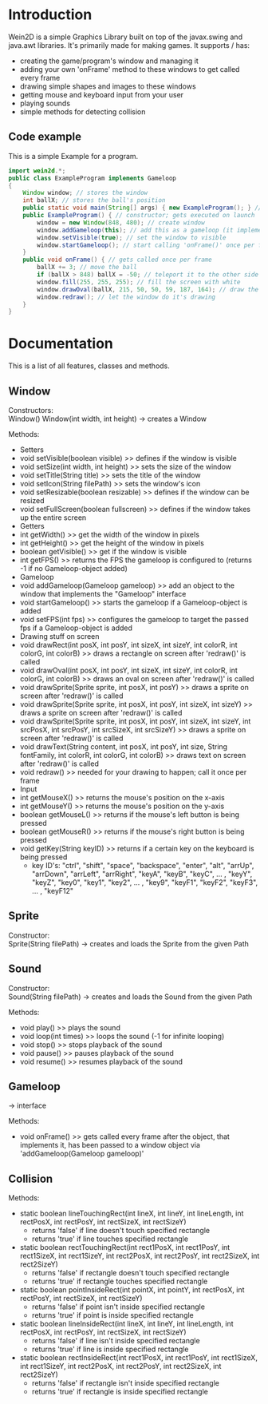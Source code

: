 # Introduction
Wein2D is a simple Graphics Library built on top of the javax.swing and java.awt libraries. It's primarily made for making games. It supports / has:
- creating the game/program's window and managing it
- adding your own 'onFrame' method to these windows to get called every frame
- drawing simple shapes and images to these windows
- getting mouse and keyboard input from your user
- playing sounds
- simple methods for detecting collision

## Code example
This is a simple Example for a program.
```java
import wein2d.*;
public class ExampleProgram implements Gameloop
{
    Window window; // stores the window
    int ballX; // stores the ball's position
    public static void main(String[] args) { new ExampleProgram(); } // create instance of this class on launch
    public ExampleProgram() { // constructor; gets executed on launch
        window = new Window(848, 480); // create window
        window.addGameloop(this); // add this as a gameloop (it implements Gameloop)
        window.setVisible(true); // set the window to visible
        window.startGameloop(); // start calling 'onFrame()' once per frame
    }
    public void onFrame() { // gets called once per frame
        ballX += 3; // move the ball
        if (ballX > 848) ballX = -50; // teleport it to the other side if it hits the edge
        window.fill(255, 255, 255); // fill the screen with white
        window.drawOval(ballX, 215, 50, 50, 59, 187, 164); // draw the ball
        window.redraw(); // let the window do it's drawing
    }
}
```

# Documentation
This is a list of all features, classes and methods.

## Window
Constructors:  
Window()
Window(int width, int height)
-> creates a Window

Methods:
- Setters
 - void setVisible(boolean visible) >> defines if the window is visible
 - void setSize(int width, int height) >> sets the size of the window
 - void setTitle(String title) >> sets the title of the window
 - void setIcon(String filePath)  >> sets the window's icon
 - void setResizable(boolean resizable) >> defines if the window can be resized
 - void setFullScreen(boolean fullscreen) >> defines if the window takes up the entire screen
- Getters
 - int getWidth() >> get the width of the window in pixels
 - int getHeight() >> get the height of the window in pixels
 - boolean getVisible() >> get if the window is visible
 - int getFPS() >> returns the FPS the gameloop is configured to (returns -1 if no Gameloop-object added)
- Gameloop
 - void addGameloop(Gameloop gameloop) >> add an object to the window that implements the "Gameloop" interface
 - void startGameloop() >> starts the gameloop if a Gameloop-object is added
 - void setFPS(int fps) >> configures the gameloop to target the passed fps if a Gameloop-object is added
- Drawing stuff on screen
 - void drawRect(int posX, int posY, int sizeX, int sizeY, int colorR, int colorG, int colorB) >> draws a rectangle on screen after 'redraw()' is called
 - void drawOval(int posX, int posY, int sizeX, int sizeY, int colorR, int colorG, int colorB) >> draws an oval on screen after 'redraw()' is called
 - void drawSprite(Sprite sprite, int posX, int posY) >> draws a sprite on screen after 'redraw()' is called
 - void drawSprite(Sprite sprite, int posX, int posY, int sizeX, int sizeY) >> draws a sprite on screen after 'redraw()' is called
 - void drawSprite(Sprite sprite, int posX, int posY, int sizeX, int sizeY, int srcPosX, int srcPosY, int srcSizeX, int srcSizeY) >> draws a sprite on screen after 'redraw()' is called
 - void drawText(String content, int posX, int posY, int size, String fontFamily, int colorR, int colorG, int colorB) >> draws text on screen after 'redraw()' is called
 - void redraw() >> needed for your drawing to happen; call it once per frame
- Input
 - int getMouseX() >> returns the mouse's position on the x-axis
 - int getMouseY() >> returns the mouse's position on the y-axis
 - boolean getMouseL() >> returns if the mouse's left button is being pressed
 - boolean getMouseR() >> returns if the mouse's right button is being pressed
 - void getKey(String keyID) >> returns if a certain key on the keyboard is being pressed
   - key ID's: "ctrl", "shift", "space", "backspace", "enter", "alt", "arrUp", "arrDown", "arrLeft", "arrRight", "keyA", "keyB", "keyC", ... , "keyY", "keyZ", "key0", "key1", "key2", ... , "key9", "keyF1", "keyF2", "keyF3", ... , "keyF12"

## Sprite
Constructor:  
Sprite(String filePath)
-> creates and loads the Sprite from the given Path

## Sound
Constructor:  
Sound(String filePath)
-> creates and loads the Sound from the given Path

Methods:
 - void play() >> plays the sound
 - void loop(int times) >> loops the sound (-1 for infinite looping)
 - void stop() >> stops playback of the sound
 - void pause() >> pauses playback of the sound
 - void resume() >> resumes playback of the sound

## Gameloop
 -> interface  

Methods:
  - void onFrame() >> gets called every frame after the object, that implements it, has been passed to a window object via 'addGameloop(Gameloop gameloop)'

## Collision
Methods:
 - static boolean lineTouchingRect(int lineX, int lineY, int lineLength, int rectPosX, int rectPosY, int rectSizeX, int rectSizeY)
   - returns 'false' if line doesn't touch specified rectangle
   - returns 'true' if line touches specified rectangle
 - static boolean rectTouchingRect(int rect1PosX, int rect1PosY, int rect1SizeX, int rect1SizeY, int rect2PosX, int rect2PosY, int rect2SizeX, int rect2SizeY)
   - returns 'false' if rectangle doesn't touch specified rectangle
   - returns 'true' if rectangle touches specified rectangle
 - static boolean pointInsideRect(int pointX, int pointY, int rectPosX, int rectPosY, int rectSizeX, int rectSizeY)
   - returns 'false' if point isn't inside specified rectangle
   - returns 'true' if point is inside specified rectangle
 - static boolean lineInsideRect(int lineX, int lineY, int lineLength, int rectPosX, int rectPosY, int rectSizeX, int rectSizeY)
   - returns 'false' if line isn't inside specified rectangle
   - returns 'true' if line is inside specified rectangle
 - static boolean rectInsideRect(int rect1PosX, int rect1PosY, int rect1SizeX, int rect1SizeY, int rect2PosX, int rect2PosY, int rect2SizeX, int rect2SizeY)
   - returns 'false' if rectangle isn't inside specified rectangle
   - returns 'true' if rectangle is inside specified rectangle
